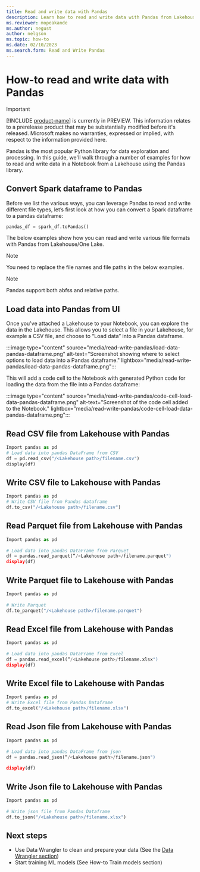 ```yaml
---
title: Read and write data with Pandas
description: Learn how to read and write data with Pandas from Lakehouse.
ms.reviewer: mopeakande
ms.author: negust
author: nelgson
ms.topic: how-to
ms.date: 02/10/2023
ms.search.form: Read and Write Pandas
---
```


# How-to read and write data with Pandas

> [!IMPORTANT]
> [!INCLUDE [product-name](../includes/product-name.md)] is currently in PREVIEW. This information relates to a prerelease product that may be substantially modified before it's released. Microsoft makes no warranties, expressed or implied, with respect to the information provided here.

Pandas is the most popular Python library for data exploration and processing. In this guide, we'll walk through a number of examples for how to read and write data in a Notebook from a Lakehouse using the Pandas library.

## Convert Spark dataframe to Pandas

Before we list the various ways, you can leverage Pandas to read and write different file types, let’s first look at how you can convert a Spark dataframe to a pandas dataframe:

```Python
pandas_df = spark_df.toPandas() 
```

The below examples show how you can read and write various file formats with Pandas from Lakehouse/One Lake.

> [!NOTE]
> You need to replace the file names and file paths in the below examples.

> [!NOTE]
> Pandas support both abfss and relative paths.  

## Load data into Pandas from UI

Once you've attached a Lakehouse to your Notebook, you can explore the data in the Lakehouse. This allows you to select a file in your Lakehouse, for example a CSV file, and choose to “Load data” into a Pandas dataframe.

:::image type="content" source="media/read-write-pandas/load-data-pandas-dataframe.png" alt-text="Screenshot showing where to select options to load data into a Pandas dataframe." lightbox="media/read-write-pandas/load-data-pandas-dataframe.png":::

This will add a code cell to the Notebook with generated Python code for loading the data from the file into a Pandas dataframe:

:::image type="content" source="media/read-write-pandas/code-cell-load-data-pandas-dataframe.png" alt-text="Screenshot of the code cell added to the Notebook." lightbox="media/read-write-pandas/code-cell-load-data-pandas-dataframe.png":::

## Read CSV file from Lakehouse with Pandas

```Python
Import pandas as pd 
# Load data into pandas DataFrame from CSV 
df = pd.read_csv("/<Lakehouse path>/filename.csv") 
display(df) 
```

## Write CSV file to Lakehouse with Pandas

```Python
Import pandas as pd 
# Write CSV file from Pandas dataframe 
df.to_csv("/<Lakehouse path>/filename.csv") 
```

## Read Parquet file from Lakehouse with Pandas

```Python
Import pandas as pd 
 
# Load data into pandas DataFrame from Parquet 
df = pandas.read_parquet(“/<Lakehouse path>/filename.parquet") 
display(df) 
```

## Write Parquet file to Lakehouse with Pandas

```Python
Import pandas as pd 
 
# Write Parquet 
df.to_parquet("/<Lakehouse path>/filename.parquet") 
```

## Read Excel file from Lakehouse with Pandas

```Python
Import pandas as pd 
 
# Load data into pandas DataFrame from Excel 
df = pandas.read_excel(“/<Lakehouse path>/filename.xlsx") 
display(df) 
```

## Write Excel file to Lakehouse with Pandas

```Python
Import pandas as pd 
# Write Excel file from Pandas Dataframe  
df.to_excel("/<Lakehouse path>/filename.xlsx") 
```

## Read Json file from Lakehouse with Pandas

```Python
Import pandas as pd 
 
# Load data into pandas DataFrame from json 
df = pandas.read_json(“/<Lakehouse path>/filename.json") 
 
display(df) 
```

## Write Json file to Lakehouse with Pandas

```Python
Import pandas as pd 
 
# Write json file from Pandas Dataframe  
df.to_json("/<Lakehouse path>/filename.xlsx") 
```

## Next steps

- Use Data Wrangler to clean and prepare your data (See the [Data Wrangler section](data-wrangler.md))
- Start training ML models (See How-to Train models section)
